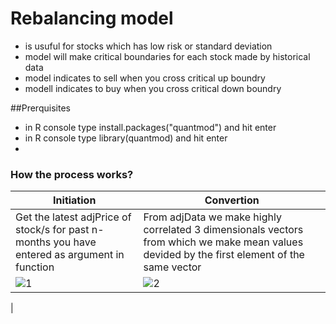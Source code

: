 # Rebalancing model
- is usuful for stocks which has low risk or standard deviation
- model will make critical boundaries for each stock made by historical data 
- model indicates to sell when you cross critical up boundry
- modell indicates to buy when you cross critical down boundry

##Prerquisites
- in R console type  install.packages("quantmod") and hit enter
- in R console type library(quantmod) and hit enter
- 
### How the process works?
|Initiation|Convertion|
|-------------|-------------|
|Get the latest adjPrice of stock/s for past n-months you have entered as argument in function|From adjData we make highly correlated 3 dimensionals vectors from which we make mean values devided by the first element of the same vector|
|![1](https://user-images.githubusercontent.com/78803735/141456206-7501a8a1-7201-46f3-8311-63192b488e4f.jpg)|![2](https://user-images.githubusercontent.com/78803735/141457030-5ca2a221-9c9e-4431-8fd5-6b8c004e8e73.jpg)
|

